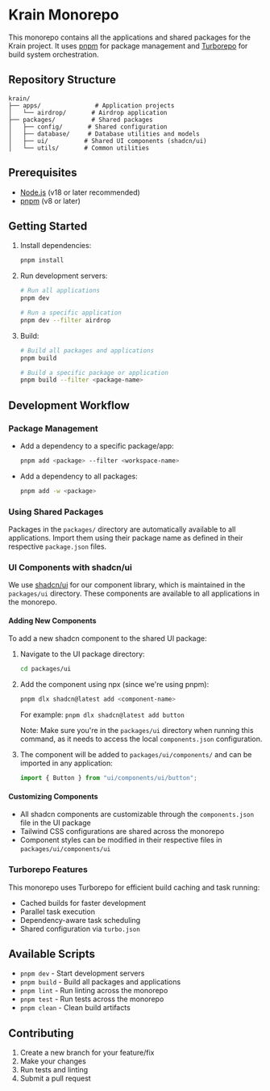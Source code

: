 # Krain Monorepo

This monorepo contains all the applications and shared packages for the Krain project. It uses [pnpm](https://pnpm.io/) for package management and [Turborepo](https://turbo.build/) for build system orchestration.

## Repository Structure

```
krain/
├── apps/               # Application projects
│   └── airdrop/       # Airdrop application
├── packages/          # Shared packages
│   ├── config/       # Shared configuration
│   ├── database/     # Database utilities and models
│   ├── ui/          # Shared UI components (shadcn/ui)
│   └── utils/       # Common utilities
```

## Prerequisites

- [Node.js](https://nodejs.org/) (v18 or later recommended)
- [pnpm](https://pnpm.io/) (v8 or later)

## Getting Started

1. Install dependencies:

   ```bash
   pnpm install
   ```

2. Run development servers:

   ```bash
   # Run all applications
   pnpm dev

   # Run a specific application
   pnpm dev --filter airdrop
   ```

3. Build:

   ```bash
   # Build all packages and applications
   pnpm build

   # Build a specific package or application
   pnpm build --filter <package-name>
   ```

## Development Workflow

### Package Management

- Add a dependency to a specific package/app:

  ```bash
  pnpm add <package> --filter <workspace-name>
  ```

- Add a dependency to all packages:
  ```bash
  pnpm add -w <package>
  ```

### Using Shared Packages

Packages in the `packages/` directory are automatically available to all applications. Import them using their package name as defined in their respective `package.json` files.

### UI Components with shadcn/ui

We use [shadcn/ui](https://ui.shadcn.com/) for our component library, which is maintained in the `packages/ui` directory. These components are available to all applications in the monorepo.

#### Adding New Components

To add a new shadcn component to the shared UI package:

1. Navigate to the UI package directory:

   ```bash
   cd packages/ui
   ```

2. Add the component using npx (since we're using pnpm):

   ```bash
   pnpm dlx shadcn@latest add <component-name>
   ```

   For example: `pnpm dlx shadcn@latest add button`

   Note: Make sure you're in the `packages/ui` directory when running this command, as it needs to access the local `components.json` configuration.

3. The component will be added to `packages/ui/components/` and can be imported in any application:
   ```typescript
   import { Button } from "ui/components/ui/button";
   ```

#### Customizing Components

- All shadcn components are customizable through the `components.json` file in the UI package
- Tailwind CSS configurations are shared across the monorepo
- Component styles can be modified in their respective files in `packages/ui/components/ui`

### Turborepo Features

This monorepo uses Turborepo for efficient build caching and task running:

- Cached builds for faster development
- Parallel task execution
- Dependency-aware task scheduling
- Shared configuration via `turbo.json`

## Available Scripts

- `pnpm dev` - Start development servers
- `pnpm build` - Build all packages and applications
- `pnpm lint` - Run linting across the monorepo
- `pnpm test` - Run tests across the monorepo
- `pnpm clean` - Clean build artifacts

## Contributing

1. Create a new branch for your feature/fix
2. Make your changes
3. Run tests and linting
4. Submit a pull request
